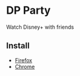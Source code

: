 # DP Party
Watch Disney+ with friends

## Install
* [Firefox](https://addons.mozilla.org/en-GB/firefox/addon/dpparty/)
* [Chrome](https://chrome.google.com/webstore/detail/dp-party/mcfhipillmbhohlohjalibgahidpmjkc)
